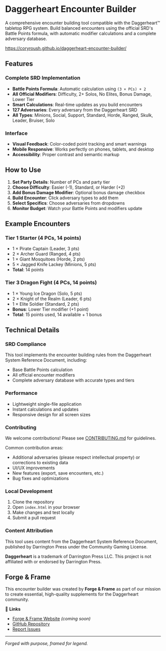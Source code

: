 # Daggerheart Encounter Builder

A comprehensive encounter building tool compatible with the Daggerheart™ tabletop RPG system. Build balanced encounters using the official SRD's Battle Points formula, with automatic modifier calculations and a complete adversary database.

https://coryroush.github.io/daggerheart-encounter-builder/

## Features

### Complete SRD Implementation
- **Battle Points Formula**: Automatic calculation using `(3 × PCs) + 2`
- **All Official Modifiers**: Difficulty, 2+ Solos, No Elites, Bonus Damage, Lower Tier
- **Smart Calculations**: Real-time updates as you build encounters
- **127 Adversaries**: Every adversary from the Daggerheart SRD
- **All Types**: Minions, Social, Support, Standard, Horde, Ranged, Skulk, Leader, Bruiser, Solo

### Interface
- **Visual Feedback**: Color-coded point tracking and smart warnings
- **Mobile Responsive**: Works perfectly on phones, tablets, and desktop
- **Accessibility**: Proper contrast and semantic markup

## How to Use

1. **Set Party Details**: Number of PCs and party tier
2. **Choose Difficulty**: Easier (-1), Standard, or Harder (+2)
3. **Add Bonus Damage Modifier**: Optional bonus damage checkbox
4. **Build Encounter**: Click adversary types to add them
5. **Select Specifics**: Choose adversaries from dropdowns
6. **Monitor Budget**: Watch your Battle Points and modifiers update

## Example Encounters

### Tier 1 Starter (4 PCs, 14 points)
- 1 × Pirate Captain (Leader, 3 pts)
- 2 × Archer Guard (Ranged, 4 pts)
- 1 × Giant Mosquitoes (Horde, 2 pts)
- 5 × Jagged Knife Lackey (Minions, 5 pts)
- **Total**: 14 points

### Tier 3 Dragon Fight (4 PCs, 14 points)
- 1 × Young Ice Dragon (Solo, 5 pts)
- 2 × Knight of the Realm (Leader, 6 pts)
- 1 × Elite Soldier (Standard, 2 pts)
- **Bonus**: Lower Tier modifier (+1 point)
- **Total**: 15 points used, 14 available + 1 bonus

## Technical Details

### SRD Compliance
This tool implements the encounter building rules from the Daggerheart System Reference Document, including:
- Base Battle Points calculation
- All official encounter modifiers
- Complete adversary database with accurate types and tiers


### Performance
- Lightweight single-file application
- Instant calculations and updates
- Responsive design for all screen sizes

### Contributing
We welcome contributions! Please see [CONTRIBUTING.md](CONTRIBUTING.md) for guidelines.

Common contribution areas:
- Additional adversaries (please respect intellectual property) or corrections to existing data
- UI/UX improvements
- New features (export, save encounters, etc.)
- Bug fixes and optimizations

### Local Development
1. Clone the repository
2. Open `index.html` in your browser
3. Make changes and test locally
4. Submit a pull request

### Content Attribution
This tool uses content from the Daggerheart System Reference Document, published by Darrington Press under the Community Gaming License.

**Daggerheart** is a trademark of Darrington Press LLC. This project is not affiliated with or endorsed by Darrington Press.

## Forge & Frame

This encounter builder was created by **Forge & Frame** as part of our mission to create essential, high-quality supplements for the Daggerheart community.

🔗 **Links**
- [Forge & Frame Website](https://forgeandframe.co) *(coming soon)*
- [GitHub Repository](https://github.com/coryroush/daggerheart-encounter-builder)
- [Report Issues](https://github.com/coryroush/daggerheart-encounter-builder/issues)

---

*Forged with purpose, framed for legend.*
